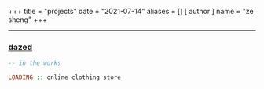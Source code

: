 +++
title = "projects"
date = "2021-07-14"
aliases = []
[ author ]
  name = "ze sheng"
+++

---

### [dazed](https://github.com/zes1092/dazed)
```hs
-- in the works

LOADING :: online clothing store
```


